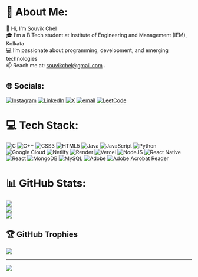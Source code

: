 # 💫 About Me:
👋 Hi, I’m Souvik Chel<br>🎓 I’m a B.Tech student at Institute of Engineering and Management (IEM), Kolkata<br>💻 I’m passionate about programming, development, and emerging technologies<br>📫 Reach me at: souvikchel@gmail.com .


## 🌐 Socials:
[![Instagram](https://img.shields.io/badge/Instagram-%23E4405F.svg?logo=Instagram&logoColor=white)](https://instagram.com/simplysouvik) [![LinkedIn](https://img.shields.io/badge/LinkedIn-%230077B5.svg?logo=linkedin&logoColor=white)](https://linkedin.com/in/souvik-c-039b2528a) [![X](https://img.shields.io/badge/X-black.svg?logo=X&logoColor=white)](https://x.com/souvikchel2) [![email](https://img.shields.io/badge/Email-D14836?logo=gmail&logoColor=white)](mailto:souvikchel@gmail.com) [![LeetCode](https://img.shields.io/badge/LeetCode-FFA116.svg?logo=leetcode&logoColor=black)](https://leetcode.com/u/DZxJqRZmyA/)

# 💻 Tech Stack:
![C](https://img.shields.io/badge/c-%2300599C.svg?style=for-the-badge&logo=c&logoColor=white) ![C++](https://img.shields.io/badge/c++-%2300599C.svg?style=for-the-badge&logo=c%2B%2B&logoColor=white) ![CSS3](https://img.shields.io/badge/css3-%231572B6.svg?style=for-the-badge&logo=css3&logoColor=white) ![HTML5](https://img.shields.io/badge/html5-%23E34F26.svg?style=for-the-badge&logo=html5&logoColor=white) ![Java](https://img.shields.io/badge/java-%23ED8B00.svg?style=for-the-badge&logo=openjdk&logoColor=white) ![JavaScript](https://img.shields.io/badge/javascript-%23323330.svg?style=for-the-badge&logo=javascript&logoColor=%23F7DF1E) ![Python](https://img.shields.io/badge/python-3670A0?style=for-the-badge&logo=python&logoColor=ffdd54) ![Google Cloud](https://img.shields.io/badge/GoogleCloud-%234285F4.svg?style=for-the-badge&logo=google-cloud&logoColor=white) ![Netlify](https://img.shields.io/badge/netlify-%23000000.svg?style=for-the-badge&logo=netlify&logoColor=#00C7B7) ![Render](https://img.shields.io/badge/Render-%46E3B7.svg?style=for-the-badge&logo=render&logoColor=white) ![Vercel](https://img.shields.io/badge/vercel-%23000000.svg?style=for-the-badge&logo=vercel&logoColor=white) ![NodeJS](https://img.shields.io/badge/node.js-6DA55F?style=for-the-badge&logo=node.js&logoColor=white) ![React Native](https://img.shields.io/badge/react_native-%2320232a.svg?style=for-the-badge&logo=react&logoColor=%2361DAFB) ![React](https://img.shields.io/badge/react-%2320232a.svg?style=for-the-badge&logo=react&logoColor=%2361DAFB) ![MongoDB](https://img.shields.io/badge/MongoDB-%234ea94b.svg?style=for-the-badge&logo=mongodb&logoColor=white) ![MySQL](https://img.shields.io/badge/mysql-4479A1.svg?style=for-the-badge&logo=mysql&logoColor=white) ![Adobe](https://img.shields.io/badge/adobe-%23FF0000.svg?style=for-the-badge&logo=adobe&logoColor=white) ![Adobe Acrobat Reader](https://img.shields.io/badge/Adobe%20Acrobat%20Reader-EC1C24.svg?style=for-the-badge&logo=Adobe%20Acrobat%20Reader&logoColor=white)
# 📊 GitHub Stats:
![](https://github-readme-stats.vercel.app/api?username=souvikchel&theme=dark&hide_border=false&include_all_commits=false&count_private=false)<br/>
![](https://nirzak-streak-stats.vercel.app/?user=souvikchel&theme=dark&hide_border=false)<br/>
![](https://github-readme-stats.vercel.app/api/top-langs/?username=souvikchel&theme=dark&hide_border=false&include_all_commits=false&count_private=false&layout=compact)

## 🏆 GitHub Trophies
![](https://github-profile-trophy.vercel.app/?username=souvikchel&theme=radical&no-frame=false&no-bg=true&margin-w=4)

---
[![](https://visitcount.itsvg.in/api?id=souvikchel&icon=0&color=0)](https://visitcount.itsvg.in)

<!-- Proudly created with GPRM ( https://gprm.itsvg.in ) -->
